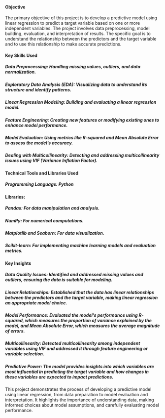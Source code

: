 #### Objective
The primary objective of this project is to develop a predictive model using linear regression to predict a target variable based on one or more independent variables. The project involves data preprocessing, model building, evaluation, and interpretation of results. The specific goal is to understand the relationship between the predictors and the target variable and to use this relationship to make accurate predictions.

#### Key Skills Used
##### Data Preprocessing: Handling missing values, outliers, and data normalization.
##### Exploratory Data Analysis (EDA): Visualizing data to understand its structure and identify patterns.
##### Linear Regression Modeling: Building and evaluating a linear regression model.
##### Feature Engineering: Creating new features or modifying existing ones to enhance model performance.
##### Model Evaluation: Using metrics like R-squared and Mean Absolute Error to assess the model’s accuracy.
##### Dealing with Multicollinearity: Detecting and addressing multicollinearity issues using VIF (Variance Inflation Factor).

#### Technical Tools and Libraries Used
##### Programming Language: Python
####  Libraries:
##### Pandas: For data manipulation and analysis.
##### NumPy: For numerical computations.
##### Matplotlib and Seaborn: For data visualization.
##### Scikit-learn: For implementing machine learning models and evaluation metrics.

#### Key Insights
##### Data Quality Issues: Identified and addressed missing values and outliers, ensuring the data is suitable for modeling.
##### Linear Relationships: Established that the data has linear relationships between the predictors and the target variable, making linear regression an appropriate model choice.
##### Model Performance: Evaluated the model's performance using R-squared, which measures the proportion of variance explained by the model, and Mean Absolute Error, which measures the average magnitude of errors.
##### Multicollinearity: Detected multicollinearity among independent variables using VIF and addressed it through feature engineering or variable selection.
##### Predictive Power: The model provides insights into which variables are most influential in predicting the target variable and how changes in these variables are expected to impact predictions.
This project demonstrates the process of developing a predictive model using linear regression, from data preparation to model evaluation and interpretation. It highlights the importance of understanding data, making informed choices about model assumptions, and carefully evaluating model performance.
